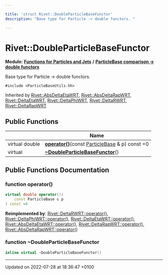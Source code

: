 ```yaml
---

title: 'struct Rivet::DoubleParticleBaseFunctor'
description: "Base type for Particle -> double functors. "

---
```


# Rivet::DoubleParticleBaseFunctor

**Module:** **[Functions for Particles and Jets](/documentation/code/modules/group__particlebaseutils/)** **/** **[ParticleBase comparison -> double functors](/documentation/code/modules/group__particlebaseutils__pb2dbl/)**



Base type for Particle -> double functors. 


`#include <ParticleBaseUtils.hh>`

Inherited by [Rivet::AbsDeltaEtaWRT](/documentation/code/classes/structrivet_1_1absdeltaetawrt/), [Rivet::AbsDeltaRapWRT](/documentation/code/classes/structrivet_1_1absdeltarapwrt/), [Rivet::DeltaEtaWRT](/documentation/code/classes/structrivet_1_1deltaetawrt/), [Rivet::DeltaPhiWRT](/documentation/code/classes/structrivet_1_1deltaphiwrt/), [Rivet::DeltaRWRT](/documentation/code/classes/structrivet_1_1deltarwrt/), [Rivet::DeltaRapWRT](/documentation/code/classes/structrivet_1_1deltarapwrt/)

## Public Functions

|                | Name           |
| -------------- | -------------- |
| virtual double | **[operator()](/documentation/code/modules/group__particlebaseutils/#function-operator())**(const <a href="/documentation/code/classes/classrivet_1_1particlebase/">ParticleBase</a> & p) const =0 |
| virtual | **[~DoubleParticleBaseFunctor](/documentation/code/modules/group__particlebaseutils/#function-~doubleparticlebasefunctor)**() |

## Public Functions Documentation

### function operator()

```cpp
virtual double operator()(
    const ParticleBase & p
) const =0
```


**Reimplemented by**: [Rivet::DeltaRWRT::operator()](/documentation/code/modules/group__particlebaseutils/#function-operator()), [Rivet::DeltaPhiWRT::operator()](/documentation/code/modules/group__particlebaseutils/#function-operator()), [Rivet::DeltaEtaWRT::operator()](/documentation/code/modules/group__particlebaseutils/#function-operator()), [Rivet::AbsDeltaEtaWRT::operator()](/documentation/code/modules/group__particlebaseutils/#function-operator()), [Rivet::DeltaRapWRT::operator()](/documentation/code/modules/group__particlebaseutils/#function-operator()), [Rivet::AbsDeltaRapWRT::operator()](/documentation/code/modules/group__particlebaseutils/#function-operator())


### function ~DoubleParticleBaseFunctor

```cpp
inline virtual ~DoubleParticleBaseFunctor()
```


-------------------------------

Updated on 2022-07-28 at 18:36:47 +0100
